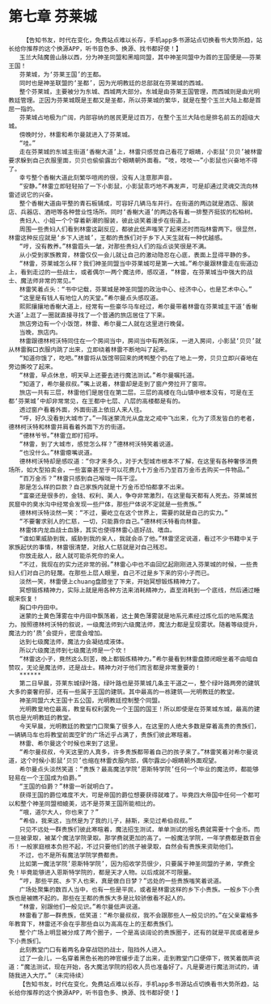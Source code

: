 # 第七章 芬莱城
        【告知书友，时代在变化，免费站点难以长存，手机app多书源站点切换看书大势所趋，站长给你推荐的这个换源APP，听书音色多、换源、找书都好使！】
       玉兰大陆魔兽山脉以西，分为神圣同盟和黑暗同盟，其中神圣同盟中为首的王国便是——芬莱王国！
       芬莱城，为‘芬莱王国’的王都。
       同时也是神圣联盟的‘圣都’，因为光明教廷的总部就在芬莱城的西城。
       整个芬莱城，主要被分为东城、西城两大部分。东城是由芬莱王国管理，而西城则是由光明教廷管理。正因为芬莱城既是王都又是圣都，所以芬莱城的繁华，就是在整个玉兰大陆上都是首屈一指的。
       芬莱城占地极为广阔，内部容纳的居民更是过百万，在整个玉兰大陆也是排名前五的超级大城。
       傍晚时分，林雷和希尔曼就进入了芬莱城。
       “哇。”
       走在芬莱城的东城主街道‘香榭大道’上，林雷只感觉自己看花了眼睛，小影鼠‘贝贝’被林雷要求躲到自己衣服里面，贝贝也偷偷露出个眼睛朝外面看。“吱，吱吱~~”小影鼠也兴奋地不得了。
       幸亏整个香榭大道此刻繁华喧闹的很，没有人注意那声音。
       “安静。”林雷立即轻轻拍了一下小影鼠，小影鼠乖巧地不再发声，可是却通过灵魂交流向林雷述说它的兴奋。
       整个香榭大道由平整的青石板铺成，可容好几辆马车并行。在街道的两边就是酒店、服装店、兵器店、酒吧等各种营业性场所。同时‘香榭大道’的两边各有着一排整齐挺拔的松柏树。
       贵妇人、小姐一个个穿着新潮的服装，彼此谈笑着漫步在街道上。
       周围一些贵妇人们看到林雷这副反应，都彼此低声嗤笑了起来还时而指林雷两下。很显然，林雷这种反应就是‘乡下人进城’，王都的贵族们对于乡下人天生就有一种优越感。
       “哼，没有教养。”林雷眉头一皱，对那些贵妇人们的指点谈笑很是不满。
       从小受到家族教育，林雷仅仅一会儿就让自己的激动隐忍在心底，表面上显得平静的多。
       “林雷，芬莱城怎么样？我们神圣同盟当中芬莱城可是第一大城。”希尔曼跟林雷走在街道边上，看到走过的一些战士，或者偶尔一两个魔法师，感叹道，“林雷，在芬莱城当中强大的战士、魔法师非常的常见。”
       林雷笑着点头：“书中记载，芬莱城是神圣同盟的政治中心、经济中心，也是艺术中心。”
       “这里是有钱人有地位人的天堂。”希尔曼点头感叹道。
       熙熙攘攘地香榭大道上，经常有一些豪华马车经过，希尔曼带着林雷在芬莱城主干道‘香榭大道’上逛了一圈就直接寻找了一个普通的旅店居住了下来。
       旅店旁边有一个小饭馆，林雷、希尔曼二人就在这里进行晚餐。
       当晚，旅店内。
       林雷跟德林柯沃特同住在一个房间当中，房间当中有两张床，一进入房间，小影鼠‘贝贝’就从林雷胸口衣服内跳了出来，立即绕着林雷不断地叫了起来。
       “知道你饿了，吃吧。”林雷将从饭馆带回来的烤鸭整个扔在了地上一旁，贝贝立即兴奋地在旁边撕咬了起来。
       “林雷，早点休息，明天早上还要去进行魔法测试。”希尔曼嘱托道。
       “知道了，希尔曼叔叔。”嘴上说着，林雷却是走到了窗户旁拉开了窗帘。
       旅店一共有三层，林雷他们是居住在第二层。三层的高楼在乌山镇中根本没有，可是在王都‘芬莱城’中却非常常见，在王都中七层、八层的高楼都是有的。
       透过窗户看着外面，外面街道上依旧人来人往。
       “呼，好久没看到大城市了。”一阵迷蒙流光从盘龙之戒中飞出来，化为了须发皆白的老者，德林柯沃特和林雷并肩看着外面下方的街道。
       “德林爷爷。”林雷立即打招呼。
       “林雷，到了大城市，感觉怎么样？”德林柯沃特笑着说道。
       “也没什么。”林雷瘪嘴说道。
       德林柯沃特却是感叹道：“你才来多久，对于大型城市根本不了解，在这里有各种奢侈消费场所，如大型拍卖会，一些富豪甚至于可以花费几十万金币乃至百万金币去购买一件物品。”
       “百万金币？”林雷只感到自己喉咙一阵干涩。
       那是怎么样的巨款？自己家族内就是十万金币恐怕都拿不出来。
       “富豪还是很多的，金钱、权利、美人，争夺非常激烈，在这里每天都有人死去。芬莱城贫民窟中的臭水沟中经常会发现一些尸体，那些尸体说不定就是一些贵族。”
       德林柯沃特淡然一笑：“不过，要屹立在这个世界上，需要的就是自己的实力。”
       “不要奢求别人的仁慈，一切，只能靠你自己。”德林柯沃特看向林雷。
       林雷体内龙血战士血脉，其实也使得林雷心底好战、嗜血。
       “谁如果威胁到我，威胁到我的亲人，我就会杀了他。”林雷坚定说道，看过不少书籍中关于家族起伏的事情，林雷很清楚，对敌人仁慈就是对自己残忍。
       你放走敌人，敌人就可能杀死你的亲人。
       “不过，我现在的实力还非常的弱。”林雷心中也不由回忆起刚刚进入芬莱城的时候，一些贵妇人们对自己的轻蔑。在那些上层人眼里，自己不过是乡下来的穷小子而已。
       淡然一笑，林雷便上chuang盘膝坐了下来，开始冥想锻炼精神力了。
       冥想锻炼精神力，实际上就是用各种方法来消耗精神力，直至消耗到一个底线，然后通过睡眠来恢复！
       胸口中丹田中。
       迷蒙的土黄色薄雾在中丹田中飘荡着，这土黄色薄雾就是地系元素经过炼化后的地系魔法力。按照德林柯沃特的叙说，一级魔法师到六级魔法师，魔法力都是呈现雾状。随着等级提升，魔法力的‘质’会提升，密度会增加。
       达到七级魔法师，魔法力会凝结成液体。
       所以六级魔法师到七级魔法师是一个坎！
       “林雷这小子，竟然这么刻苦，晚上都锻炼精神力。”希尔曼看到林雷盘膝闭眼坐着不由暗自赞叹，无论是魔法师，还是战士。精神力对于他们而言都是非常重要的！
       ******
       第二日早晨，芬莱东城绿叶路，绿叶路也是芬莱城几条主干道之一，整个绿叶路两旁的建筑大多的豪奢府邸，还有一些属于王国的建筑。其中最高的一栋建筑——光明教廷的教堂。
       神圣同盟六大王国十五公国，光明教廷控制整个同盟。
       光明教皇地位最高，教皇有权利罢免一个王国的国王！所以即使是在芬莱城东城，最高的建筑也是光明教廷的教堂。
       今天早晨，光明教廷的教堂门口聚集了很多人，在这里的人绝大多数是穿着高贵的贵族们，一辆辆马车也将教堂前面空旷的广场近乎占满了，贵族们彼此寒暄着。
       林雷、希尔曼这个时候也来到了这里。
       “希尔曼叔叔，今天这里的人真多，许多贵族都带着自己的孩子来了。”林雷笑着对希尔曼说道，这个时候小影鼠‘贝贝’也缩在林雷衣服内部，偶尔露出小眼睛朝外面观望。
       希尔曼点头淡然笑道：“贵族？最高魔法学院‘恩斯特学院’任何一个毕业的魔法师，都能够轻易在一个王国成为伯爵。”
       “王国的伯爵？”林雷一听就明白了。
       获得王国的爵位难度不大，可是帝国的爵位想要获得就难了。毕竟四大帝国中任何一个都可以和整个神圣同盟相媲美，远不是芬莱王国所能相比的。
       “哦，道尔大人，你也来了？”
       “希伯，我来这，当然是为了我的儿子，赫斯，来见过希伯叔叔。”
       只见不远处一群贵族们彼此寒暄着，魔法招生测试，单单测试的报名费就需要十个金币。而一旦被录取，被某个魔法学院录取。那学费就更加的高了。一般魔法学院，一年学费都是数百金币！一般家庭根本负担不起，不过只要他们的孩子被录取，自然会有贵族来资助他们。
       不过，也不是所有魔法学院学费都贵。
       比如第一魔法学院‘恩斯特学院’，因为招收学员很少，只要属于神圣同盟的子弟，学费全免！毕竟能够进入恩斯特学院的，都是天才人物。以后成就不可限量。
       “哼，那些平民、乡下人也来，真是做白日梦？”远处的一些贵族嗤笑着说道。
       广场处聚集的数百人当中，也有一些是平民，或者是林雷这样的乡下小贵族。一般乡下小贵族也是被瞧不起的。那些在王都的贵族大多是比较骄傲看不起人的。
       “林雷，别跟他们一般见识。”希尔曼低声说道。
       林雷看了那一群贵族，低笑道：“希尔曼叔叔，我不会跟那些人一般见识的。”在父亲霍格多年教育下，林雷还不会在乎那些自以为高高在上的王都贵族们。
       整个广场上明显被分成了两个圈子，一个是高谈阔论的贵族圈子，还有的就是平民或者是乡下小贵族们。
       此刻教堂门口有着两名身穿战铠的战士，阻挡外人进入。
       过了一会儿，一名穿着黑色长袍的神官缓步走了出来，走到教堂门口便停下，微笑着朗声说道：“魔法测试，现在开始，各大魔法学院的招收人员也准备好了。凡是要进行魔法测试的，请随我进入大厅。”（未完待续）
       【告知书友，时代在变化，免费站点难以长存，手机app多书源站点切换看书大势所趋，站长给你推荐的这个换源APP，听书音色多、换源、找书都好使！】